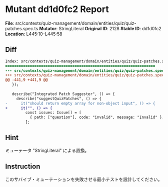 # Mutant dd1d0fc2 Report

**File**: src/contexts/quiz-management/domain/entities/quiz/quiz-patches.spec.ts
**Mutator**: StringLiteral
**Original ID**: 2128
**Stable ID**: dd1d0fc2
**Location**: L445:10–L445:58

## Diff

```diff
Index: src/contexts/quiz-management/domain/entities/quiz/quiz-patches.spec.ts
===================================================================
--- src/contexts/quiz-management/domain/entities/quiz/quiz-patches.spec.ts	original
+++ src/contexts/quiz-management/domain/entities/quiz/quiz-patches.spec.ts	mutated #2128
@@ -441,9 +441,9 @@
   });
 
   describe("Integrated Patch Suggester", () => {
     describe("suggestQuizPatches", () => {
-      it("should return empty array for non-object input", () => {
+      it("", () => {
         const issues: Issue[] = [
           { path: ["question"], code: "invalid", message: "Invalid" },
         ];
```

## Hint

ミューテータ "StringLiteral" による置換。

## Instruction

このサバイブ・ミューテーションを失敗させる最小テストを設計してください。
